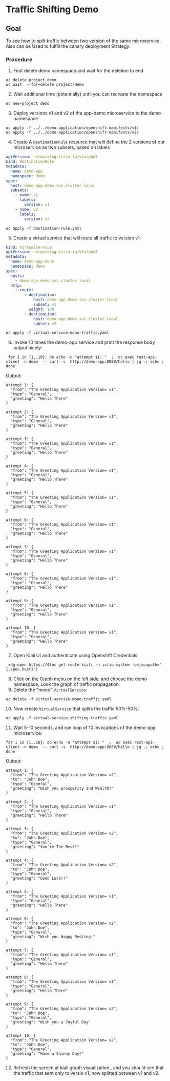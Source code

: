 # Traffic Shifting Demo

## Goal

To see how to split traffic between two version of the same microservice. Also can be
Used to fulfill the canary deployment Strategy.

### Procedure

1. First delete demo namespace and wait for the deletion to end
```shell
oc delete project demo
oc wait  --for=delete project/demo
```

2. Wait additional time (potentially) until you can recreate the namespace
```shell
oc new-project demo
```
3. Deploy versions v1 and v2 of the app-demo microservice to the demo namespace
```shell
oc apply -f ../../demo-application/openshift-manifests/v1/
oc apply -f ../../demo-application/openshift-manifests/v2/
```
4. Create A `DestinationRule` resource that will define the 2 versions of our microservice as two subsets, based on labels
```yaml
apiVersion: networking.istio.io/v1alpha3
kind: DestinationRule
metadata:
  name: demo-app
  namespace: demo
spec:
  host: demo-app.demo.svc.cluster.local
  subsets:
    - name: v1
      labels:
        version: v1
    - name: v2
      labels:
        version: v2
```
```shell
oc apply -f destination-rule.yaml
```
5. Create a virtual service that will route all traffic to version v1:
```yaml
kind: VirtualService
apiVersion: networking.istio.io/v1alpha3
metadata:
  name: demo-app-mono
  namespace: demo
spec:
  hosts:
    - demo-app.demo.svc.cluster.local
  http:
    - route:
        - destination:
            host: demo-app.demo.svc.cluster.local
            subset: v1
          weight: 100
        - destination:
            host: demo-app.demo.svc.cluster.local
            subset: v2
```
```shell
oc apply -f virtual-service-mono-traffic.yaml
```

6. invoke 10 times the  demo-app service and print the response body output nicely:
```shell
 for i in {1..10}; do echo -n "attempt $i: "  ;  oc exec rest-api-client -n demo  -- curl -s  http://demo-app:8080/hello | jq .; echo ; done
```
Output:
```shell
attempt 1: {
  "from": "The Greeting Application Version= v1",
  "type": "General",
  "greeting": "Hello There"
}

attempt 2: {
  "from": "The Greeting Application Version= v1",
  "type": "General",
  "greeting": "Hello There"
}

attempt 3: {
  "from": "The Greeting Application Version= v1",
  "type": "General",
  "greeting": "Hello There"
}

attempt 4: {
  "from": "The Greeting Application Version= v1",
  "type": "General",
  "greeting": "Hello There"
}

attempt 5: {
  "from": "The Greeting Application Version= v1",
  "type": "General",
  "greeting": "Hello There"
}

attempt 6: {
  "from": "The Greeting Application Version= v1",
  "type": "General",
  "greeting": "Hello There"
}

attempt 7: {
  "from": "The Greeting Application Version= v1",
  "type": "General",
  "greeting": "Hello There"
}

attempt 8: {
  "from": "The Greeting Application Version= v1",
  "type": "General",
  "greeting": "Hello There"
}

attempt 9: {
  "from": "The Greeting Application Version= v1",
  "type": "General",
  "greeting": "Hello There"
}

attempt 10: {
  "from": "The Greeting Application Version= v1",
  "type": "General",
  "greeting": "Hello There"
}

```
7. Open Kiali UI and authenticate using Openshift Credentials:
```shell
 xdg-open https://$(oc get route kiali -n istio-system -o=jsonpath="{.spec.host}")
``` 
8. Click on the Graph menu on the left side, and choose the demo namespace, Look the graph of traffic propagation.
9. Delete the "mono" `VirtualService`:
```shell
oc delete -f virtual-service-mono-traffic.yaml
```

10. Now create `VirtualService` that splits the traffic 50%-50%:
```shell
oc apply -f virtual-service-shifting-traffic.yaml
```

11. Wait 5-10 seconds, and run loop of 10 invocations of the demo-app microservice:
```shell
for i in {1..10}; do echo -n "attempt $i: "  ;  oc exec rest-api-client -n demo  -- curl -s  http://demo-app:8080/hello | jq .; echo ; done
```
Output:
```shell
attempt 1: {
  "from": "The Greeting Application Version= v2",
  "to": "John Doe",
  "type": "General",
  "greeting": "Wish you prosperity and Wealth!"
}

attempt 2: {
  "from": "The Greeting Application Version= v1",
  "type": "General",
  "greeting": "Hello There"
}

attempt 3: {
  "from": "The Greeting Application Version= v2",
  "to": "John Doe",
  "type": "General",
  "greeting": "You're The Best!"
}

attempt 4: {
  "from": "The Greeting Application Version= v2",
  "to": "John Doe",
  "type": "General",
  "greeting": "Good Luck!!"
}

attempt 5: {
  "from": "The Greeting Application Version= v1",
  "type": "General",
  "greeting": "Hello There"
}

attempt 6: {
  "from": "The Greeting Application Version= v2",
  "to": "John Doe",
  "type": "General",
  "greeting": "Wish you Happy Resting!"
}

attempt 7: {
  "from": "The Greeting Application Version= v1",
  "type": "General",
  "greeting": "Hello There"
}

attempt 8: {
  "from": "The Greeting Application Version= v1",
  "type": "General",
  "greeting": "Hello There"
}

attempt 9: {
  "from": "The Greeting Application Version= v2",
  "to": "John Doe",
  "type": "General",
  "greeting": "Wish you a Joyful Day"
}

attempt 10: {
  "from": "The Greeting Application Version= v2",
  "to": "John Doe",
  "type": "General",
  "greeting": "Have a Shinny Day!"
}

```
12. Refresh the screen at kiali graph visualization , and you should see that the traffic that sent only to versio v1, now splitted between v1 and v2.
